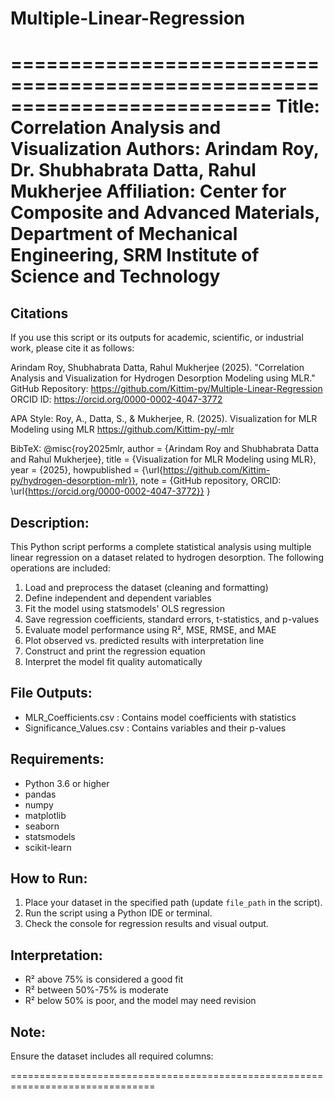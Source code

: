 # Multiple-Linear-Regression
==========================================================================
Title:       Correlation Analysis and Visualization
Authors:     Arindam Roy, Dr. Shubhabrata Datta, Rahul Mukherjee
Affiliation: Center for Composite and Advanced Materials,
             Department of Mechanical Engineering,
             SRM Institute of Science and Technology
===========================================================================

Citations
---------
If you use this script or its outputs for academic, scientific, or industrial work,
please cite it as follows:

Arindam Roy, Shubhabrata Datta, Rahul Mukherjee (2025).
"Correlation Analysis and Visualization for Hydrogen Desorption Modeling using MLR."
GitHub Repository: https://github.com/Kittim-py/Multiple-Linear-Regression
ORCID ID: https://orcid.org/0000-0002-4047-3772

APA Style:
Roy, A., Datta, S., & Mukherjee, R. (2025). Visualization for MLR Modeling using MLR https://github.com/Kittim-py/-mlr

BibTeX:
@misc{roy2025mlr,
  author       = {Arindam Roy and Shubhabrata Datta and Rahul Mukherjee},
  title        = {Visualization for MLR Modeling using MLR},
  year         = {2025},
  howpublished = {\url{https://github.com/Kittim-py/hydrogen-desorption-mlr}},
  note         = {GitHub repository, ORCID: \url{https://orcid.org/0000-0002-4047-3772}}
}


Description:
------------
This Python script performs a complete statistical analysis using multiple linear regression
on a dataset related to hydrogen desorption. The following operations are included:

1. Load and preprocess the dataset (cleaning and formatting)
2. Define independent and dependent variables
3. Fit the model using statsmodels' OLS regression
4. Save regression coefficients, standard errors, t-statistics, and p-values
5. Evaluate model performance using R², MSE, RMSE, and MAE
6. Plot observed vs. predicted results with interpretation line
7. Construct and print the regression equation
8. Interpret the model fit quality automatically

File Outputs:
-------------
- MLR_Coefficients.csv      : Contains model coefficients with statistics
- Significance_Values.csv   : Contains variables and their p-values

Requirements:
-------------
- Python 3.6 or higher
- pandas
- numpy
- matplotlib
- seaborn
- statsmodels
- scikit-learn

How to Run:
-----------
1. Place your dataset in the specified path (update `file_path` in the script).
2. Run the script using a Python IDE or terminal.
3. Check the console for regression results and visual output.

Interpretation:
---------------
- R² above 75% is considered a good fit
- R² between 50%-75% is moderate
- R² below 50% is poor, and the model may need revision

Note:
-----
Ensure the dataset includes all required columns:

===============================================================================
